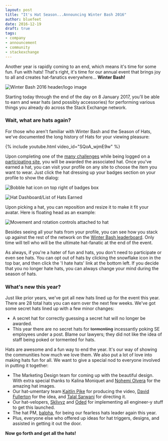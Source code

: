 ```yaml
---
layout: post
title: "It's Hat Season...Announcing Winter Bash 2016"
author: bluefeet
date: 2016-12-19
draft: true
tags:
- company
- announcement
- community
- stackexchange
---
```


Another year is rapidly coming to an end, which means it's time for some fun. Fun with hats! That's right, it's time for our annual event that brings joy to all and creates hat-fanatics everywhere... **Winter Bash!**

![Winter Bash 2016 header/logo image](https://i.stack.imgur.com/lLWuo.jpg)

Starting today through the end of the day on 8 January 2017, you'll be able to earn and wear hats (and possibly accessories) for performing various things you already do across the Stack Exchange network.

### Wait, what are hats again?

For those who aren't familiar with Winter Bash and the Season of Hats, we've documented the long history of Hats for your viewing pleasure:

<insert hat-umentary here>
{% include youtube.html video_id="SQoA_wjmE9w" %}

Upon completing one of the [many challenges](http://winterbash2016.stackexchange.com/) while being logged on a [participating site](http://winterbash2016.stackexchange.com/leaderboard/network), you will be awarded the associated hat. Once you've earned a hat, you can visit your profile on any site to choose the item you want to wear.  Just click the hat dressing up your badges section on your profile to show the dialog:

![Bobble hat icon on top right of badges box](https://i.stack.imgur.com/2BMCn.png)

![Hat Dashboard/List of Hats Earned](https://i.stack.imgur.com/mqCWb.jpg)

Upon picking a hat, you can reposition and resize it to make it fit your avatar. Here is floating head as an example:

![Movement and rotation controls attached to hat](https://i.stack.imgur.com/Ixhqv.png)

Besides seeing all your hats from your profile, you can see how you stack up against the rest of the network on the [Winter Bash leaderboard](http://winterbash2016.stackexchange.com/leaderboard/network). Only time will tell who will be the ultimate hat-fanatic at the end of the event.

As always, if you're a hater of fun and hats, you don't need to participate or even see hats.  You can opt out of hats by clicking the snowflake icon in the top bar, and then click the 'I hate hats' link at the bottom left.  If you decide that you no longer hate hats, you can always change your mind during the season of hats.

### What's new this year?

Just like prior years, we've got all new hats lined up for the event this year.  There are 28 total hats you can earn over the next few weeks.  We've got some secret hats lined up with a few minor changes:

- A secret hat for correctly guessing a secret hat will no longer be awarded.
- This year there are no secret hats for <s>tormenting</s> incessantly poking SE employees under a post. Blame our lawyers; they did not like the idea of staff being poked or tormented for hats. 

Hats are awesome and a fun way to end the year.  It's our way of showing the communities how much we love them.  We also put a lot of love into making hats fun for all.  We want to give a special nod to everyone involved in putting it together:

- The Marketing Design team for coming up with the beautiful design. With extra special thanks to Kalina Moniquet and [Nohemi Olvera](http://stackoverflow.com/users/5921168/nohemi-olvera) for the amazing hat images.  
- Our hat-umentary team [Kaitlin Pike](http://stackoverflow.com/users/5741738/kcpike) for producing the video, [David Fullerton](http://meta.stackexchange.com/users/146719/david-fullerton) for the idea, and [Talal Sarwani](http://meta.stackexchange.com/users/306119/talal) for directing it.
- Our hat-velopers, [Sklivvz](http://stackoverflow.com/users/7028/sklivvz) and [Oded](https://stackexchange.com/users/1190/oded) for implementing all engineer-y stuff to get this launched.
- The hat PM, [balpha](http://stackexchange.com/users/40051/balpha), for being our fearless hats leader again this year. 
- Plus, everyone else who offered up ideas for hat triggers, designs, and assisted in getting it out the door. 

**Now go forth and get all the hats!**


